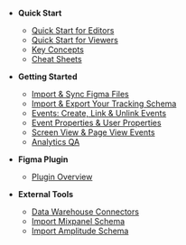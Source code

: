 <!-- docs/_sidebar.md -->

- **Quick Start**

  - [Quick Start for Editors](quick-start/quick-start-guide.md)
  - [Quick Start for Viewers](quick-start/quick-start-viewers.md)
  - [Key Concepts](quick-start/key-concepts.md)
  - [Cheat Sheets](quick-start/cheat-sheets.md)

- **Getting Started**

  - [Import & Sync Figma Files](getting-started/import-figma-files.md)
  - [Import & Export Your Tracking Schema](getting-started/import-tracking-schema.md)
  - [Events: Create, Link & Unlink Events](getting-started/create-and-link-events.md)
  - [Event Properties & User Properties](getting-started/event-properties.md)
  - [Screen View & Page View Events](getting-started/screen-and-page-events.md)
  - [Analytics QA](getting-started/qa-analytics.md)
  <!-- - [Other](getting-started/other-actions.md) -->

- **Figma Plugin**
  - [Plugin Overview](figma-plugin/README.md)
- **External Tools**

  - [Data Warehouse Connectors](external-connectors/dwh-connector.md)
  - [Import Mixpanel Schema](external-connectors/mixpanel-schema.md)
  - [Import Amplitude Schema](external-connectors/amplitude-schema.md)
